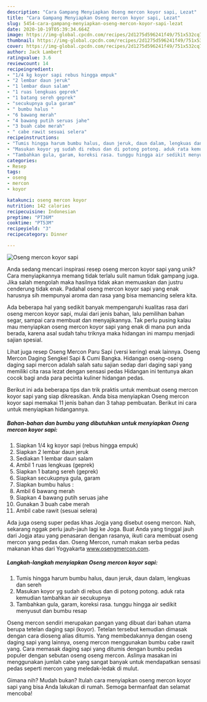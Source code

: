 ```yaml
---
description: "Cara Gampang Menyiapkan Oseng mercon koyor sapi, Lezat"
title: "Cara Gampang Menyiapkan Oseng mercon koyor sapi, Lezat"
slug: 5454-cara-gampang-menyiapkan-oseng-mercon-koyor-sapi-lezat
date: 2020-10-19T05:39:34.664Z
image: https://img-global.cpcdn.com/recipes/2d1275d596241f49/751x532cq70/oseng-mercon-koyor-sapi-foto-resep-utama.jpg
thumbnail: https://img-global.cpcdn.com/recipes/2d1275d596241f49/751x532cq70/oseng-mercon-koyor-sapi-foto-resep-utama.jpg
cover: https://img-global.cpcdn.com/recipes/2d1275d596241f49/751x532cq70/oseng-mercon-koyor-sapi-foto-resep-utama.jpg
author: Jack Lambert
ratingvalue: 3.6
reviewcount: 14
recipeingredient:
- "1/4 kg koyor sapi rebus hingga empuk"
- "2 lembar daun jeruk"
- "1 lembar daun salam"
- "1 ruas lengkuas geprek"
- "1 batang sereh geprek"
- "secukupnya gula garam"
- " bumbu halus "
- "6 bawang merah"
- "4 bawang putih seruas jahe"
- "3 buah cabe merah"
- " cabe rawit sesuai selera"
recipeinstructions:
- "Tumis hingga harum bumbu halus, daun jeruk, daun dalam, lengkuas dan sereh"
- "Masukan koyor yg sudah di rebus dan di potong potong. aduk rata kemudian tambahkan air secukupnya"
- "Tambahkan gula, garam, koreksi rasa. tunggu hingga air sedikit menyusut dan bumbu resap"
categories:
- Resep
tags:
- oseng
- mercon
- koyor

katakunci: oseng mercon koyor 
nutrition: 142 calories
recipecuisine: Indonesian
preptime: "PT36M"
cooktime: "PT53M"
recipeyield: "3"
recipecategory: Dinner

---
```



![Oseng mercon koyor sapi](https://img-global.cpcdn.com/recipes/2d1275d596241f49/751x532cq70/oseng-mercon-koyor-sapi-foto-resep-utama.jpg)

Anda sedang mencari inspirasi resep oseng mercon koyor sapi yang unik? Cara menyiapkannya memang tidak terlalu sulit namun tidak gampang juga. Jika salah mengolah maka hasilnya tidak akan memuaskan dan justru cenderung tidak enak. Padahal oseng mercon koyor sapi yang enak harusnya sih mempunyai aroma dan rasa yang bisa memancing selera kita.

Ada beberapa hal yang sedikit banyak mempengaruhi kualitas rasa dari oseng mercon koyor sapi, mulai dari jenis bahan, lalu pemilihan bahan segar, sampai cara membuat dan menyajikannya. Tak perlu pusing kalau mau menyiapkan oseng mercon koyor sapi yang enak di mana pun anda berada, karena asal sudah tahu triknya maka hidangan ini mampu menjadi sajian spesial.

Lihat juga resep Oseng Mercon Paru Sapi (versi kering) enak lainnya. Oseng Mercon Daging Sengkel Sapi &amp; Cumi Bangka. Hidangan oseng-oseng daging sapi mercon adalah salah satu sajian sedap dari daging sapi yang memiliki cita rasa lezat dengan sensasi pedas Hidangan ini tentunya akan cocok bagi anda para pecinta kuliner hidangan pedas.


Berikut ini ada beberapa tips dan trik praktis untuk membuat oseng mercon koyor sapi yang siap dikreasikan. Anda bisa menyiapkan Oseng mercon koyor sapi memakai 11 jenis bahan dan 3 tahap pembuatan. Berikut ini cara untuk menyiapkan hidangannya.

<!--inarticleads1-->

##### Bahan-bahan dan bumbu yang dibutuhkan untuk menyiapkan Oseng mercon koyor sapi:

1. Siapkan 1/4 kg koyor sapi (rebus hingga empuk)
1. Siapkan 2 lembar daun jeruk
1. Sediakan 1 lembar daun salam
1. Ambil 1 ruas lengkuas (geprek)
1. Siapkan 1 batang sereh (geprek)
1. Siapkan secukupnya gula, garam
1. Siapkan  bumbu halus :
1. Ambil 6 bawang merah
1. Siapkan 4 bawang putih seruas jahe
1. Gunakan 3 buah cabe merah
1. Ambil  cabe rawit (sesuai selera)


Ada juga oseng super pedas khas Jogja yang disebut oseng mercon. Nah, sekarang nggak perlu jauh-jauh lagi ke Joga. Buat Anda yang tinggal jauh dari Jogja atau yang penasaran dengan rasanya, ikuti cara membuat oseng mercon yang pedas dan. Oseng Mercon, rumah makan serba pedas makanan khas dari Yogyakarta www.osengmercon.com. 

<!--inarticleads2-->

##### Langkah-langkah menyiapkan Oseng mercon koyor sapi:

1. Tumis hingga harum bumbu halus, daun jeruk, daun dalam, lengkuas dan sereh
1. Masukan koyor yg sudah di rebus dan di potong potong. aduk rata kemudian tambahkan air secukupnya
1. Tambahkan gula, garam, koreksi rasa. tunggu hingga air sedikit menyusut dan bumbu resap


Oseng mercon sendiri merupakan pangan yang dibuat dari bahan utama berupa tetelan daging sapi (koyor). Tetelan tersebut kemudian dimasak dengan cara dioseng alias ditumis. Yang membedakannya dengan oseng daging sapi yang lainnya, oseng mercon menggunakan bumbu cabe rawit yang. Cara memasak daging sapi yang ditumis dengan bumbu pedas populer dengan sebutan oseng oseng mercon. Aslinya masakan ini menggunakan jumlah cabe yang sangat banyak untuk mendapatkan sensasi pedas seperti mercon yang meledak-ledak di mulut. 

Gimana nih? Mudah bukan? Itulah cara menyiapkan oseng mercon koyor sapi yang bisa Anda lakukan di rumah. Semoga bermanfaat dan selamat mencoba!
